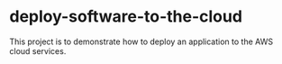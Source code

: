 # deploy-software-to-the-cloud
This project is to demonstrate how to deploy an application to the AWS cloud services.
